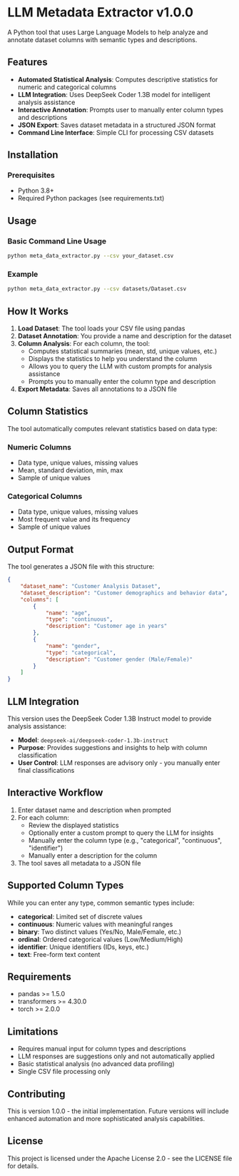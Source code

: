 # LLM Metadata Extractor v1.0.0

A Python tool that uses Large Language Models to help analyze and annotate dataset columns with semantic types and descriptions.

## Features

- **Automated Statistical Analysis**: Computes descriptive statistics for numeric and categorical columns
- **LLM Integration**: Uses DeepSeek Coder 1.3B model for intelligent analysis assistance
- **Interactive Annotation**: Prompts user to manually enter column types and descriptions
- **JSON Export**: Saves dataset metadata in a structured JSON format
- **Command Line Interface**: Simple CLI for processing CSV datasets

## Installation

### Prerequisites
- Python 3.8+
- Required Python packages (see requirements.txt)

## Usage

### Basic Command Line Usage
```bash
python meta_data_extractor.py --csv your_dataset.csv
```

### Example
```bash
python meta_data_extractor.py --csv datasets/Dataset.csv
```

## How It Works

1. **Load Dataset**: The tool loads your CSV file using pandas
2. **Dataset Annotation**: You provide a name and description for the dataset
3. **Column Analysis**: For each column, the tool:
   - Computes statistical summaries (mean, std, unique values, etc.)
   - Displays the statistics to help you understand the column
   - Allows you to query the LLM with custom prompts for analysis assistance
   - Prompts you to manually enter the column type and description
4. **Export Metadata**: Saves all annotations to a JSON file

## Column Statistics

The tool automatically computes relevant statistics based on data type:

### Numeric Columns
- Data type, unique values, missing values
- Mean, standard deviation, min, max
- Sample of unique values

### Categorical Columns  
- Data type, unique values, missing values
- Most frequent value and its frequency
- Sample of unique values

## Output Format

The tool generates a JSON file with this structure:
```json
{
    "dataset_name": "Customer Analysis Dataset",
    "dataset_description": "Customer demographics and behavior data",
    "columns": [
        {
            "name": "age",
            "type": "continuous",
            "description": "Customer age in years"
        },
        {
            "name": "gender",
            "type": "categorical", 
            "description": "Customer gender (Male/Female)"
        }
    ]
}
```

## LLM Integration

This version uses the DeepSeek Coder 1.3B Instruct model to provide analysis assistance:
- **Model**: `deepseek-ai/deepseek-coder-1.3b-instruct`
- **Purpose**: Provides suggestions and insights to help with column classification
- **User Control**: LLM responses are advisory only - you manually enter final classifications

## Interactive Workflow

1. Enter dataset name and description when prompted
2. For each column:
   - Review the displayed statistics
   - Optionally enter a custom prompt to query the LLM for insights
   - Manually enter the column type (e.g., "categorical", "continuous", "identifier")
   - Manually enter a description for the column
3. The tool saves all metadata to a JSON file

## Supported Column Types

While you can enter any type, common semantic types include:
- **categorical**: Limited set of discrete values
- **continuous**: Numeric values with meaningful ranges  
- **binary**: Two distinct values (Yes/No, Male/Female, etc.)
- **ordinal**: Ordered categorical values (Low/Medium/High)
- **identifier**: Unique identifiers (IDs, keys, etc.)
- **text**: Free-form text content

## Requirements

- pandas >= 1.5.0
- transformers >= 4.30.0
- torch >= 2.0.0

## Limitations

- Requires manual input for column types and descriptions
- LLM responses are suggestions only and not automatically applied
- Basic statistical analysis (no advanced data profiling)
- Single CSV file processing only

## Contributing

This is version 1.0.0 - the initial implementation. Future versions will include enhanced automation and more sophisticated analysis capabilities.

## License

This project is licensed under the Apache License 2.0 - see the LICENSE file for details.
